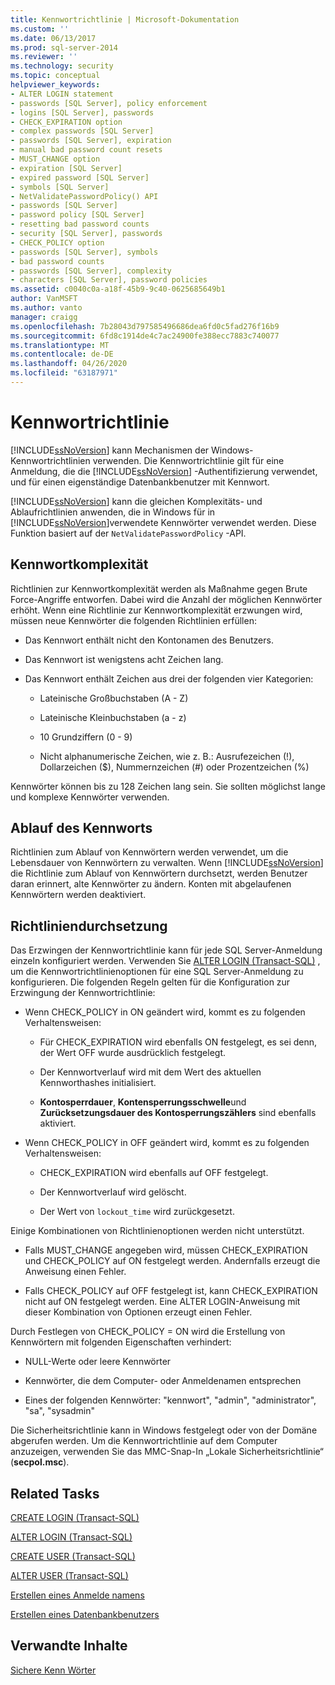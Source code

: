 ```yaml
---
title: Kennwortrichtlinie | Microsoft-Dokumentation
ms.custom: ''
ms.date: 06/13/2017
ms.prod: sql-server-2014
ms.reviewer: ''
ms.technology: security
ms.topic: conceptual
helpviewer_keywords:
- ALTER LOGIN statement
- passwords [SQL Server], policy enforcement
- logins [SQL Server], passwords
- CHECK_EXPIRATION option
- complex passwords [SQL Server]
- passwords [SQL Server], expiration
- manual bad password count resets
- MUST_CHANGE option
- expiration [SQL Server]
- expired password [SQL Server]
- symbols [SQL Server]
- NetValidatePasswordPolicy() API
- passwords [SQL Server]
- password policy [SQL Server]
- resetting bad password counts
- security [SQL Server], passwords
- CHECK_POLICY option
- passwords [SQL Server], symbols
- bad password counts
- passwords [SQL Server], complexity
- characters [SQL Server], password policies
ms.assetid: c0040c0a-a18f-45b9-9c40-0625685649b1
author: VanMSFT
ms.author: vanto
manager: craigg
ms.openlocfilehash: 7b28043d797585496686dea6fd0c5fad276f16b9
ms.sourcegitcommit: 6fd8c1914de4c7ac24900fe388ecc7883c740077
ms.translationtype: MT
ms.contentlocale: de-DE
ms.lasthandoff: 04/26/2020
ms.locfileid: "63187971"
---
```

# <a name="password-policy"></a>Kennwortrichtlinie
  [!INCLUDE[ssNoVersion](../../includes/ssnoversion-md.md)] kann Mechanismen der Windows-Kennwortrichtlinien verwenden. Die Kennwortrichtlinie gilt für eine Anmeldung, die die [!INCLUDE[ssNoVersion](../../includes/ssnoversion-md.md)] -Authentifizierung verwendet, und für einen eigenständige Datenbankbenutzer mit Kennwort.  
  
 [!INCLUDE[ssNoVersion](../../includes/ssnoversion-md.md)] kann die gleichen Komplexitäts- und Ablaufrichtlinien anwenden, die in Windows für in [!INCLUDE[ssNoVersion](../../includes/ssnoversion-md.md)]verwendete Kennwörter verwendet werden. Diese Funktion basiert auf der `NetValidatePasswordPolicy` -API.  
  
## <a name="password-complexity"></a>Kennwortkomplexität  
 Richtlinien zur Kennwortkomplexität werden als Maßnahme gegen Brute Force-Angriffe entworfen. Dabei wird die Anzahl der möglichen Kennwörter erhöht. Wenn eine Richtlinie zur Kennwortkomplexität erzwungen wird, müssen neue Kennwörter die folgenden Richtlinien erfüllen:  
  
-   Das Kennwort enthält nicht den Kontonamen des Benutzers.  
  
-   Das Kennwort ist wenigstens acht Zeichen lang.  
  
-   Das Kennwort enthält Zeichen aus drei der folgenden vier Kategorien:  
  
    -   Lateinische Großbuchstaben (A - Z)  
  
    -   Lateinische Kleinbuchstaben (a - z)  
  
    -   10 Grundziffern (0 - 9)  
  
    -   Nicht alphanumerische Zeichen, wie z. B.: Ausrufezeichen (!), Dollarzeichen ($), Nummernzeichen (#) oder Prozentzeichen (%)  
  
 Kennwörter können bis zu 128 Zeichen lang sein. Sie sollten möglichst lange und komplexe Kennwörter verwenden.  
  
## <a name="password-expiration"></a>Ablauf des Kennworts  
 Richtlinien zum Ablauf von Kennwörtern werden verwendet, um die Lebensdauer von Kennwörtern zu verwalten. Wenn [!INCLUDE[ssNoVersion](../../includes/ssnoversion-md.md)] die Richtlinie zum Ablauf von Kennwörtern durchsetzt, werden Benutzer daran erinnert, alte Kennwörter zu ändern. Konten mit abgelaufenen Kennwörtern werden deaktiviert.  
  
## <a name="policy-enforcement"></a>Richtliniendurchsetzung  
 Das Erzwingen der Kennwortrichtlinie kann für jede SQL Server-Anmeldung einzeln konfiguriert werden. Verwenden Sie [ALTER LOGIN &#40;Transact-SQL&#41;](/sql/t-sql/statements/alter-login-transact-sql) , um die Kennwortrichtlinienoptionen für eine SQL Server-Anmeldung zu konfigurieren. Die folgenden Regeln gelten für die Konfiguration zur Erzwingung der Kennwortrichtlinie:  
  
-   Wenn CHECK_POLICY in ON geändert wird, kommt es zu folgenden Verhaltensweisen:  
  
    -   Für CHECK_EXPIRATION wird ebenfalls ON festgelegt, es sei denn, der Wert OFF wurde ausdrücklich festgelegt.  
  
    -   Der Kennwortverlauf wird mit dem Wert des aktuellen Kennworthashes initialisiert.  
  
    -   **Kontosperrdauer**, **Kontensperrungsschwelle**und **Zurücksetzungsdauer des Kontosperrungszählers** sind ebenfalls aktiviert.  
  
-   Wenn CHECK_POLICY in OFF geändert wird, kommt es zu folgenden Verhaltensweisen:  
  
    -   CHECK_EXPIRATION wird ebenfalls auf OFF festgelegt.  
  
    -   Der Kennwortverlauf wird gelöscht.  
  
    -   Der Wert von `lockout_time` wird zurückgesetzt.  
  
 Einige Kombinationen von Richtlinienoptionen werden nicht unterstützt.  
  
-   Falls MUST_CHANGE angegeben wird, müssen CHECK_EXPIRATION und CHECK_POLICY auf ON festgelegt werden. Andernfalls erzeugt die Anweisung einen Fehler.  
  
-   Falls CHECK_POLICY auf OFF festgelegt ist, kann CHECK_EXPIRATION nicht auf ON festgelegt werden. Eine ALTER LOGIN-Anweisung mit dieser Kombination von Optionen erzeugt einen Fehler.  
  
 Durch Festlegen von CHECK_POLICY = ON wird die Erstellung von Kennwörtern mit folgenden Eigenschaften verhindert:  
  
-   NULL-Werte oder leere Kennwörter  
  
-   Kennwörter, die dem Computer- oder Anmeldenamen entsprechen  
  
-   Eines der folgenden Kennwörter: "kennwort", "admin", "administrator", "sa", "sysadmin"  
  
 Die Sicherheitsrichtlinie kann in Windows festgelegt oder von der Domäne abgerufen werden. Um die Kennwortrichtlinie auf dem Computer anzuzeigen, verwenden Sie das MMC-Snap-In „Lokale Sicherheitsrichtlinie“ (**secpol.msc**).  
  
## <a name="related-tasks"></a>Related Tasks  
 [CREATE LOGIN &#40;Transact-SQL&#41;](/sql/t-sql/statements/create-login-transact-sql)  
  
 [ALTER LOGIN &#40;Transact-SQL&#41;](/sql/t-sql/statements/alter-login-transact-sql)  
  
 [CREATE USER &#40;Transact-SQL&#41;](/sql/t-sql/statements/create-user-transact-sql)  
  
 [ALTER USER &#40;Transact-SQL&#41;](/sql/t-sql/statements/alter-user-transact-sql)  
  
 [Erstellen eines Anmelde namens](authentication-access/create-a-login.md)  
  
 [Erstellen eines Datenbankbenutzers](authentication-access/create-a-database-user.md)  
  
## <a name="related-content"></a>Verwandte Inhalte  
 [Sichere Kenn Wörter](strong-passwords.md)  
  
  
